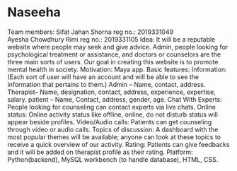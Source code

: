 # Naseeha
Team members: 
  	 	Sifat Jahan Shorna 	  	reg no.: 2019331049  
  	 	Ayesha Chowdhury Rimi  	reg no.: 2019331105 
Idea: It will be a reputable website where people may seek and give advice. Admin, people looking for psychological treatment or assistance, and doctors or counselors are the three main sorts of users. Our goal in creating this website is to promote mental health in society.
Motivation: Maya app.
Basic features: 
Information: (Each sort of user will have an account and will be able to see the information that pertains to them.) 
 	 	Admin – Name, contact, address. 
 	 	Therapist– Name, designation, contact, address, experience, expertise, salary. 
 	 	patient – Name, Contact, address, gender, age. 
Chat With Experts: People looking for counseling can contact experts via live chats. 
Online status: Online activity status like offline, online, do not disturb status will appear beside profiles. 
Video/Audio calls: Patients can get counseling through video or audio calls. 
Topics of discussion: A dashboard with the most popular themes will be available; anyone can look at these topics to receive a quick overview of our activity.
Rating: Patients can give feedbacks and it will be added on therapist profile as their rating. 
Platform: Python(backend), MySQL workbench (to handle database), HTML, CSS.

